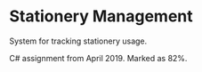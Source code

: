 # Stationery Management
 System for tracking stationery usage.

C# assignment from April 2019. Marked as 82%.
